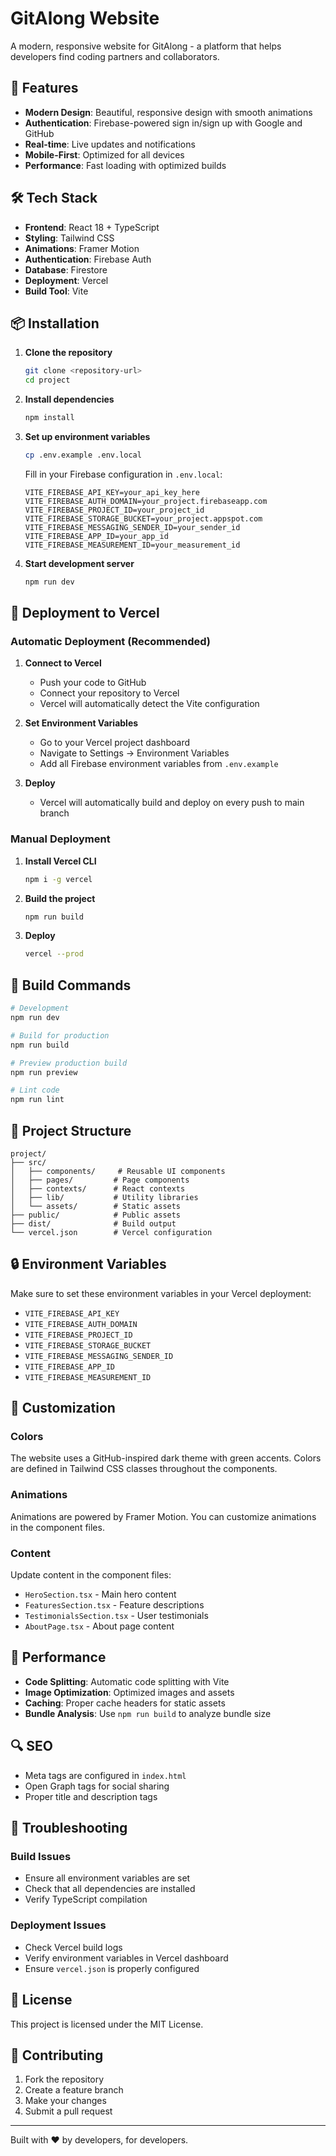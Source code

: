 # GitAlong Website

A modern, responsive website for GitAlong - a platform that helps developers find coding partners and collaborators.

## 🚀 Features

- **Modern Design**: Beautiful, responsive design with smooth animations
- **Authentication**: Firebase-powered sign in/sign up with Google and GitHub
- **Real-time**: Live updates and notifications
- **Mobile-First**: Optimized for all devices
- **Performance**: Fast loading with optimized builds

## 🛠️ Tech Stack

- **Frontend**: React 18 + TypeScript
- **Styling**: Tailwind CSS
- **Animations**: Framer Motion
- **Authentication**: Firebase Auth
- **Database**: Firestore
- **Deployment**: Vercel
- **Build Tool**: Vite

## 📦 Installation

1. **Clone the repository**
   ```bash
   git clone <repository-url>
   cd project
   ```

2. **Install dependencies**
   ```bash
   npm install
   ```

3. **Set up environment variables**
   ```bash
   cp .env.example .env.local
   ```
   
   Fill in your Firebase configuration in `.env.local`:
   ```env
   VITE_FIREBASE_API_KEY=your_api_key_here
   VITE_FIREBASE_AUTH_DOMAIN=your_project.firebaseapp.com
   VITE_FIREBASE_PROJECT_ID=your_project_id
   VITE_FIREBASE_STORAGE_BUCKET=your_project.appspot.com
   VITE_FIREBASE_MESSAGING_SENDER_ID=your_sender_id
   VITE_FIREBASE_APP_ID=your_app_id
   VITE_FIREBASE_MEASUREMENT_ID=your_measurement_id
   ```

4. **Start development server**
   ```bash
   npm run dev
   ```

## 🚀 Deployment to Vercel

### Automatic Deployment (Recommended)

1. **Connect to Vercel**
   - Push your code to GitHub
   - Connect your repository to Vercel
   - Vercel will automatically detect the Vite configuration

2. **Set Environment Variables**
   - Go to your Vercel project dashboard
   - Navigate to Settings → Environment Variables
   - Add all Firebase environment variables from `.env.example`

3. **Deploy**
   - Vercel will automatically build and deploy on every push to main branch

### Manual Deployment

1. **Install Vercel CLI**
   ```bash
   npm i -g vercel
   ```

2. **Build the project**
   ```bash
   npm run build
   ```

3. **Deploy**
   ```bash
   vercel --prod
   ```

## 🔧 Build Commands

```bash
# Development
npm run dev

# Build for production
npm run build

# Preview production build
npm run preview

# Lint code
npm run lint
```

## 📁 Project Structure

```
project/
├── src/
│   ├── components/     # Reusable UI components
│   ├── pages/         # Page components
│   ├── contexts/      # React contexts
│   ├── lib/           # Utility libraries
│   └── assets/        # Static assets
├── public/            # Public assets
├── dist/              # Build output
└── vercel.json        # Vercel configuration
```

## 🔒 Environment Variables

Make sure to set these environment variables in your Vercel deployment:

- `VITE_FIREBASE_API_KEY`
- `VITE_FIREBASE_AUTH_DOMAIN`
- `VITE_FIREBASE_PROJECT_ID`
- `VITE_FIREBASE_STORAGE_BUCKET`
- `VITE_FIREBASE_MESSAGING_SENDER_ID`
- `VITE_FIREBASE_APP_ID`
- `VITE_FIREBASE_MEASUREMENT_ID`

## 🎨 Customization

### Colors
The website uses a GitHub-inspired dark theme with green accents. Colors are defined in Tailwind CSS classes throughout the components.

### Animations
Animations are powered by Framer Motion. You can customize animations in the component files.

### Content
Update content in the component files:
- `HeroSection.tsx` - Main hero content
- `FeaturesSection.tsx` - Feature descriptions
- `TestimonialsSection.tsx` - User testimonials
- `AboutPage.tsx` - About page content

## 📱 Performance

- **Code Splitting**: Automatic code splitting with Vite
- **Image Optimization**: Optimized images and assets
- **Caching**: Proper cache headers for static assets
- **Bundle Analysis**: Use `npm run build` to analyze bundle size

## 🔍 SEO

- Meta tags are configured in `index.html`
- Open Graph tags for social sharing
- Proper title and description tags

## 🐛 Troubleshooting

### Build Issues
- Ensure all environment variables are set
- Check that all dependencies are installed
- Verify TypeScript compilation

### Deployment Issues
- Check Vercel build logs
- Verify environment variables in Vercel dashboard
- Ensure `vercel.json` is properly configured

## 📄 License

This project is licensed under the MIT License.

## 🤝 Contributing

1. Fork the repository
2. Create a feature branch
3. Make your changes
4. Submit a pull request

---

Built with ❤️ by developers, for developers. 